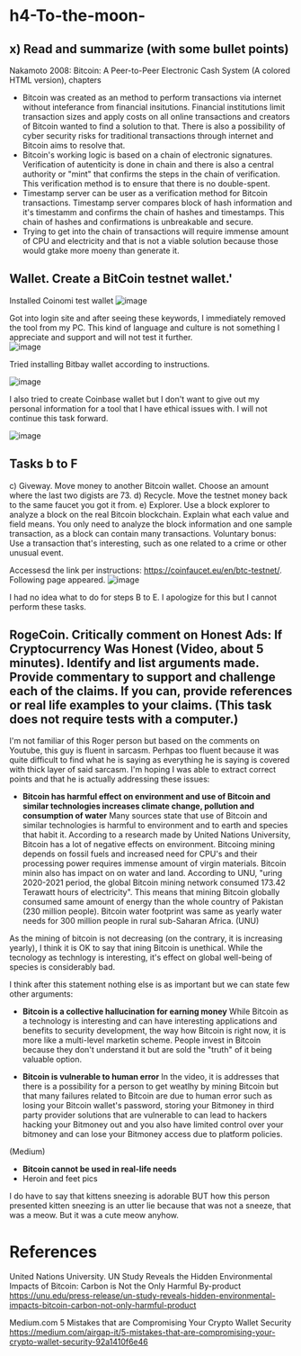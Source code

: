 # h4-To-the-moon-

## x) Read and summarize (with some bullet points)
Nakamoto 2008: Bitcoin: A Peer-to-Peer Electronic Cash System (A colored HTML version), chapters


* Bitcoin was created as an method to perform transactions via internet without inteferance from financial insitutions. Financial institutions limit transaction sizes and apply costs on all online transactions and creators of Bitcoin wanted to find a solution to that. There is also a possibility of cyber security risks for traditional transactions through internet and Bitcoin aims to resolve that.
* Bitcoin's working logic is based on a chain of electronic signatures. Verification of autenticity is done in chain and there is also a central authority or "mint" that confirms the steps in the chain of verification. This verification method is to ensure that there is no double-spent.
* Timestamp server can be user as a verification method for Bitcoin transactions. Timestamp server compares block of hash information and it's timestamm and confirms the chain of hashes and timestamps. This chain of hashes and confirmations is unbreakable and secure.
* Trying to get into the chain of transactions will require immense amount of CPU and electricity and that is not a viable solution because those would gtake more moeny than generate it.


## Wallet. Create a BitCoin testnet wallet.'

Installed Coinomi test wallet
![image](https://github.com/user-attachments/assets/37e02a9a-258a-40ae-a513-ef87f8591995)

Got into login site and after seeing these keywords,  I immediately removed the tool from my PC. This kind of language and culture is not something I appreciate and support and will not test it further.  
![image](https://github.com/user-attachments/assets/0b82d73d-7e73-41b8-bbce-71b404648421)

Tried installing Bitbay wallet according to instructions.

![image](https://github.com/user-attachments/assets/0357d892-3c8f-4a71-8ad3-a4a3c79afd83)

I also tried to create Coinbase wallet but I don't want to give out my personal information for a tool that I have ethical issues with. I will not continue this task forward.

![image](https://github.com/user-attachments/assets/6a2d4b2e-0f3f-4f92-a734-f39fa91e9bde)


## Tasks b to F

c) Giveway. Move money to another Bitcoin wallet. Choose an amount where the last two digists are 73.
d) Recycle. Move the testnet money back to the same faucet you got it from.
e) Explorer. Use a block explorer to analyze a block on the real Bitcoin blockchain. Explain what each value and field means. You only need to analyze the block information and one sample transaction, as a block can contain many transactions. Voluntary bonus: Use a transaction that's interesting, such as one related to a crime or other unusual event.

Accessesd the link per instructions: https://coinfaucet.eu/en/btc-testnet/. Following page appeared.
![image](https://github.com/user-attachments/assets/1c1dbc5d-98ef-41bd-a634-66133dce7f71)

I had no idea what to do for steps B to E. I apologize for this but I cannot perform these tasks.


## RogeCoin. Critically comment on Honest Ads: If Cryptocurrency Was Honest (Video, about 5 minutes). Identify and list arguments made. Provide commentary to support and challenge each of the claims. If you can, provide references or real life examples to your claims. (This task does not require tests with a computer.)

I'm not familiar of this Roger person but based on the comments on Youtube, this guy is fluent in sarcasm. Perhpas too fluent because it was quite difficult to find what he is saying as everything he is saying is covered with thick layer of said sarcasm. I'm hoping I was able to extract correct points and that he is actually addressing these issues:
 
* **Bitcoin has harmful effect on environment and use of Bitcoin and similar technologies increases climate change, pollution and consumption of water**
  Many sources state that use of Bitcoin and similar technologies is harmful to environment and to earth and species that habit it. According to a research made by United Nations University, Bitcoin has a lot of negative effects on environment. Bitcoing mining depends on fossil fuels and increased need for CPU's and their processing power requires immense amount of virgin materials. Bitcoin minin also has impact on on water and land. According to UNU, "uring 2020-2021 period, the global Bitcoin mining network consumed 173.42 Terawatt hours of electricity". This means that mining Bitcoin globally consumed same amount of energy than the whole country of Pakistan (230 million people). Bitcoin water footprint was same as yearly water needs for 300 million people in rural sub-Saharan Africa. (UNU)
  
 As the mining of bitcoin is not decreasing (on the contrary, it is increasing yearly), I think it is OK to say that ining Bitcoin is unethical. While the tecnology as technlogy is interesting, it's effect on global well-being of species is considerably bad.

 I think after this statement nothing else is as important  but we can state few other arguments:

* **Bitcoin is a collective hallucination for earning money**
While Bitcoin as a technology is interesting and can have interesting applications and benefits to security development, the way how Bitcoin is right now, it is more like a multi-level marketin scheme. People invest in Bitcoin because they don't understand it but are sold the "truth" of it being valuable option. 
  
* **Bitcoin is vulnerable to human error**
  In the video, it is addresses that there is a possibility for a person to get weatlhy by mining Bitcoin but that many failures related to Bitcoin are due to human error such as losing your Bitcoin wallet's password, storing your Bitmoney in third party provider solutions that are vulnerable to can lead to hackers hacking your Bitmoney out and you also have limited control over your bitmoney and can lose your Bitmoney access due to platform policies.

(Medium)

* **Bitcoin cannot be used in real-life needs**
* Heroin and feet pics



I do have to say that kittens sneezing is adorable BUT how this person presented kitten sneezing is an utter lie because that was not a sneeze, that was a meow. But it was a cute meow anyhow.

# References

United Nations University. UN Study Reveals the Hidden Environmental Impacts of Bitcoin: Carbon is Not the Only Harmful By-product 
https://unu.edu/press-release/un-study-reveals-hidden-environmental-impacts-bitcoin-carbon-not-only-harmful-product 

Medium.com 5 Mistakes that are Compromising Your Crypto Wallet Security
https://medium.com/airgap-it/5-mistakes-that-are-compromising-your-crypto-wallet-security-92a1410f6e46
